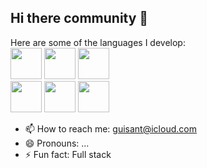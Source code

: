 ## Hi there community 👋
Here are some of the languages ​​I develop: <br>
<img style="width: 50px; heigth: 50px;" src="https://cdn.jsdelivr.net/gh/devicons/devicon@latest/icons/php/php-original.svg" />
<img style="width: 50px; heigth: 50px;" src="https://cdn.jsdelivr.net/gh/devicons/devicon@latest/icons/laravel/laravel-original.svg" />
<img style="width: 50px; heigth: 50px;" src="https://cdn.jsdelivr.net/gh/devicons/devicon@latest/icons/javascript/javascript-original.svg" />  
<img style="width: 50px; heigth: 50px;" src="https://cdn.jsdelivr.net/gh/devicons/devicon@latest/icons/vuejs/vuejs-original.svg" />
<img style="width: 50px; heigth: 50px;" src="https://cdn.jsdelivr.net/gh/devicons/devicon@latest/icons/react/react-original.svg" />
<img style="width: 50px; heigth: 50px;" src="https://cdn.jsdelivr.net/gh/devicons/devicon@latest/icons/mysql/mysql-original.svg" />
          
- 📫 How to reach me: guisant@icloud.com
- 😄 Pronouns: ...
- ⚡ Fun fact: Full stack
